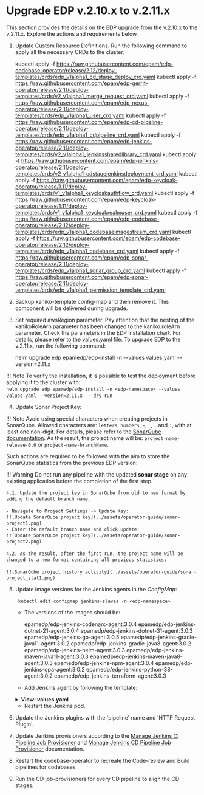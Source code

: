 # Upgrade EDP v.2.10.x to v.2.11.x

This section provides the details on the EDP upgrade from the v.2.10.x to the v.2.11.x. Explore the actions and requirements below.

1. Update Custom Resource Definitions. Run the following command to apply all the necessary CRDs to the cluster:

      kubectl apply -f https://raw.githubusercontent.com/epam/edp-codebase-operator/release/2.12/deploy-templates/crds/edp_v1alpha1_cd_stage_deploy_crd.yaml
      kubectl apply -f https://raw.githubusercontent.com/epam/edp-gerrit-operator/release/2.11/deploy-templates/crds/v2_v1alpha1_merge_request_crd.yaml
      kubectl apply -f https://raw.githubusercontent.com/epam/edp-nexus-operator/release/2.11/deploy-templates/crds/edp_v1alpha1_user_crd.yaml
      kubectl apply -f https://raw.githubusercontent.com/epam/edp-cd-pipeline-operator/release/2.11/deploy-templates/crds/edp_v1alpha1_cdpipeline_crd.yaml
      kubectl apply -f https://raw.githubusercontent.com/epam/edp-jenkins-operator/release/2.11/deploy-templates/crds/v2_v1alpha1_jenkinssharedlibrary_crd.yaml
      kubectl apply -f https://raw.githubusercontent.com/epam/edp-jenkins-operator/release/2.11/deploy-templates/crds/v2_v1alpha1_cdstagejenkinsdeployment_crd.yaml
      kubectl apply -f https://raw.githubusercontent.com/epam/edp-keycloak-operator/release/1.11/deploy-templates/crds/v1_v1alpha1_keycloakauthflow_crd.yaml
      kubectl apply -f https://raw.githubusercontent.com/epam/edp-keycloak-operator/release/1.11/deploy-templates/crds/v1_v1alpha1_keycloakrealmuser_crd.yaml
      kubectl apply -f https://raw.githubusercontent.com/epam/edp-codebase-operator/release/2.12/deploy-templates/crds/edp_v1alpha1_codebaseimagestream_crd.yaml
      kubectl apply -f https://raw.githubusercontent.com/epam/edp-codebase-operator/release/2.12/deploy-templates/crds/edp_v1alpha1_codebase_crd.yaml
      kubectl apply -f https://raw.githubusercontent.com/epam/edp-sonar-operator/release/2.11/deploy-templates/crds/edp_v1alpha1_sonar_group_crd.yaml
      kubectl apply -f https://raw.githubusercontent.com/epam/edp-sonar-operator/release/2.11/deploy-templates/crds/edp_v1alpha1_permission_template_crd.yaml

2. Backup kaniko-template config-map and then remove it. This component will be delivered during upgrade.

3. Set required awsRegion parameter. Pay attention that the nesting of the kanikoRoleArn parameter has been changed to the kaniko.roleArn parameter. Check the parameters in the EDP installation chart. For details, please refer to the [values.yaml](https://github.com/epam/edp-install/blob/release/2.11/deploy-templates/values.yaml) file.
To upgrade EDP to the v.2.11.x, run the following command:

      helm upgrade edp epamedp/edp-install -n <edp-namespace> --values values.yaml --version=2.11.x

  !!! Note
      To verify the installation, it is possible to test the deployment before applying it to the cluster with:<br>
      `helm upgrade edp epamedp/edp-install -n <edp-namespace> --values values.yaml --version=2.11.x  --dry-run`

4. Update Sonar Project Key:

  !!! Note
      Avoid using special characters when creating projects in SonarQube. Allowed characters are: `letters`, `numbers`, `-`, `_`, `.` and `:`, with at least one non-digit. For details, please refer to the [SonarQube documentation](https://docs.sonarqube.org/latest/analysis/analysis-parameters/). As the result, the project name will be: `project-name-release-0.0` or `project-name-branchName`.

  Such actions are required to be followed with the aim to store the SonarQube statistics from the previous EDP version:

  !!! Warning
      Do not run any pipeline with the updated **sonar stage** on any existing application before the completion of the first step.

    4.1. Update the project key in SonarQube from old to new format by adding the default branch name.

    - Navigate to Project Settings -> Update Key:
    !![Update SonarQube project key](../assets/operator-guide/sonar-project1.png)
    - Enter the default branch name and click Update:
    !![Update SonarQube project key](../assets/operator-guide/sonar-project2.png)

    4.2. As the result, after the first run, the project name will be changed to a new format containing all previous statistics:

    !![SonarQube project history activity](../assets/operator-guide/sonar-project_stat1.png)

5. Update image versions for the Jenkins agents in the *ConfigMap*:

        kubectl edit configmap jenkins-slaves -n <edp-namespace>

   * The versions of the images should be:

        epamedp/edp-jenkins-codenarc-agent:3.0.4
        epamedp/edp-jenkins-dotnet-21-agent:3.0.4
        epamedp/edp-jenkins-dotnet-31-agent:3.0.3
        epamedp/edp-jenkins-go-agent:3.0.5
        epamedp/edp-jenkins-gradle-java11-agent:3.0.2
        epamedp/edp-jenkins-gradle-java8-agent:3.0.2
        epamedp/edp-jenkins-helm-agent:3.0.3
        epamedp/edp-jenkins-maven-java11-agent:3.0.3
        epamedp/edp-jenkins-maven-java8-agent:3.0.3
        epamedp/edp-jenkins-npm-agent:3.0.4
        epamedp/edp-jenkins-opa-agent:3.0.2
        epamedp/edp-jenkins-python-38-agent:3.0.2
        epamedp/edp-jenkins-terraform-agent:3.0.3

   * Add Jenkins agent by following the template:

    <details>
    <summary><b>View: values.yaml</b></summary>

    ```yaml
    kaniko-docker-template: |-
      <org.csanchez.jenkins.plugins.kubernetes.PodTemplate>
        <inheritFrom></inheritFrom>
        <name>kaniko-docker</name>
        <namespace></namespace>
        <privileged>false</privileged>
        <alwaysPullImage>false</alwaysPullImage>
        <instanceCap>2147483647</instanceCap>
        <slaveConnectTimeout>100</slaveConnectTimeout>
        <idleMinutes>5</idleMinutes>
        <activeDeadlineSeconds>0</activeDeadlineSeconds>
        <label>kaniko-docker</label>
        <serviceAccount>jenkins</serviceAccount>
        <nodeSelector>beta.kubernetes.io/os=linux</nodeSelector>
        <nodeUsageMode>NORMAL</nodeUsageMode>
        <workspaceVolume class="org.csanchez.jenkins.plugins.kubernetes.volumes.workspace.EmptyDirWorkspaceVolume">
            <memory>false</memory>
        </workspaceVolume>
        <volumes/>
        <containers>
            <org.csanchez.jenkins.plugins.kubernetes.ContainerTemplate>
            <name>jnlp</name>
            <image>epamedp/edp-jenkins-kaniko-docker-agent:1.0.4</image>
            <privileged>false</privileged>
            <alwaysPullImage>false</alwaysPullImage>
            <workingDir>/tmp</workingDir>
            <command></command>
            <args>${computer.jnlpmac} ${computer.name}</args>
            <ttyEnabled>false</ttyEnabled>
            <resourceRequestCpu></resourceRequestCpu>
            <resourceRequestMemory></resourceRequestMemory>
            <resourceLimitCpu></resourceLimitCpu>
            <resourceLimitMemory></resourceLimitMemory>
            <envVars>
                <org.csanchez.jenkins.plugins.kubernetes.model.KeyValueEnvVar>
                <key>JAVA_TOOL_OPTIONS</key>
                <value>-XX:+UnlockExperimentalVMOptions -Dsun.zip.disableMemoryMapping=true</value>
                </org.csanchez.jenkins.plugins.kubernetes.model.KeyValueEnvVar>
            </envVars>
            <ports/>
            </org.csanchez.jenkins.plugins.kubernetes.ContainerTemplate>
        </containers>
        <envVars/>
        <annotations/>
        <imagePullSecrets/>
        <podRetention class="org.csanchez.jenkins.plugins.kubernetes.pod.retention.Default"/>
        </org.csanchez.jenkins.plugins.kubernetes.PodTemplate>
    ```

    </details>

   * Restart the Jenkins pod.

6. Update the Jenkins plugins with the 'pipeline' name and 'HTTP Request Plugin'.
7. Update Jenkins provisioners according to the [Manage Jenkins CI Pipeline Job Provisioner](../operator-guide/manage-jenkins-ci-job-provision.md) and [Manage Jenkins CD Pipeline Job Provisioner](../operator-guide/manage-jenkins-cd-job-provision.md) documentation.

8. Restart the codebase-operator to recreate the Code-review and Build pipelines for codebases.
9. Run the CD job-provisioners for every CD pipeline to align the CD stages.
